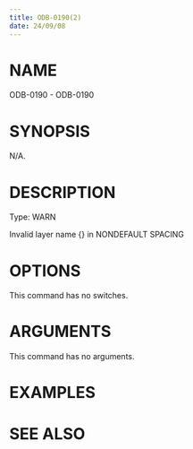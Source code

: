 ```yaml
---
title: ODB-0190(2)
date: 24/09/08
---
```


# NAME

ODB-0190 - ODB-0190

# SYNOPSIS

N/A.

# DESCRIPTION

Type: WARN

Invalid layer name {} in NONDEFAULT SPACING

# OPTIONS

This command has no switches.

# ARGUMENTS

This command has no arguments.

# EXAMPLES

# SEE ALSO
